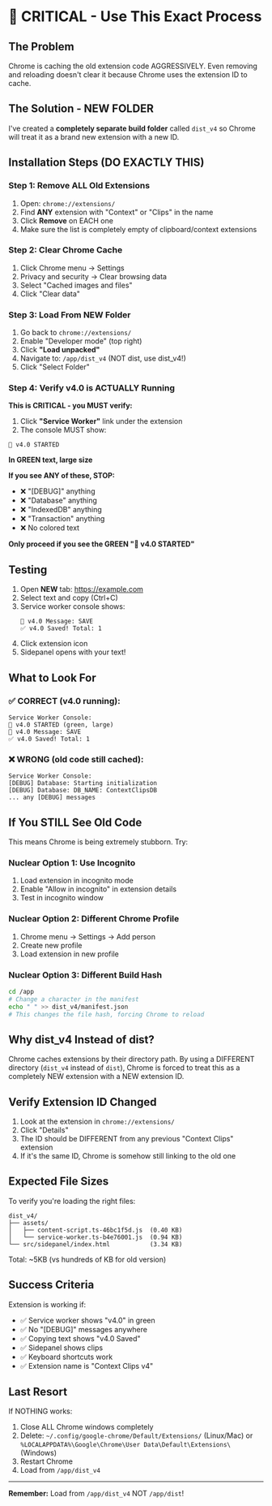 # 🚨 CRITICAL - Use This Exact Process

## The Problem
Chrome is caching the old extension code AGGRESSIVELY. Even removing and reloading doesn't clear it because Chrome uses the extension ID to cache.

## The Solution - NEW FOLDER

I've created a **completely separate build folder** called `dist_v4` so Chrome will treat it as a brand new extension with a new ID.

## Installation Steps (DO EXACTLY THIS)

### Step 1: Remove ALL Old Extensions
1. Open: `chrome://extensions/`
2. Find **ANY** extension with "Context" or "Clips" in the name
3. Click **Remove** on EACH one
4. Make sure the list is completely empty of clipboard/context extensions

### Step 2: Clear Chrome Cache
1. Click Chrome menu → Settings
2. Privacy and security → Clear browsing data
3. Select "Cached images and files"
4. Click "Clear data"

### Step 3: Load From NEW Folder
1. Go back to `chrome://extensions/`
2. Enable "Developer mode" (top right)
3. Click **"Load unpacked"**
4. Navigate to: `/app/dist_v4` (NOT dist, use dist_v4!)
5. Click "Select Folder"

### Step 4: Verify v4.0 is ACTUALLY Running

**This is CRITICAL - you MUST verify:**

1. Click **"Service Worker"** link under the extension
2. The console MUST show:

```
🚀 v4.0 STARTED
```

**In GREEN text, large size**

**If you see ANY of these, STOP:**
- ❌ "[DEBUG]" anything
- ❌ "Database" anything  
- ❌ "IndexedDB" anything
- ❌ "Transaction" anything
- ❌ No colored text

**Only proceed if you see the GREEN "🚀 v4.0 STARTED"**

## Testing

1. Open **NEW** tab: https://example.com
2. Select text and copy (Ctrl+C)
3. Service worker console shows:
   ```
   📨 v4.0 Message: SAVE
   ✅ v4.0 Saved! Total: 1
   ```
4. Click extension icon
5. Sidepanel opens with your text!

## What to Look For

### ✅ CORRECT (v4.0 running):
```
Service Worker Console:
🚀 v4.0 STARTED (green, large)
📨 v4.0 Message: SAVE
✅ v4.0 Saved! Total: 1
```

### ❌ WRONG (old code still cached):
```
Service Worker Console:
[DEBUG] Database: Starting initialization
[DEBUG] Database: DB_NAME: ContextClipsDB
... any [DEBUG] messages
```

## If You STILL See Old Code

This means Chrome is being extremely stubborn. Try:

### Nuclear Option 1: Use Incognito
1. Load extension in incognito mode
2. Enable "Allow in incognito" in extension details
3. Test in incognito window

### Nuclear Option 2: Different Chrome Profile
1. Chrome menu → Settings → Add person
2. Create new profile
3. Load extension in new profile

### Nuclear Option 3: Different Build Hash
```bash
cd /app
# Change a character in the manifest
echo " " >> dist_v4/manifest.json
# This changes the file hash, forcing Chrome to reload
```

## Why dist_v4 Instead of dist?

Chrome caches extensions by their directory path. By using a DIFFERENT directory (`dist_v4` instead of `dist`), Chrome is forced to treat this as a completely NEW extension with a NEW extension ID.

## Verify Extension ID Changed

1. Look at the extension in `chrome://extensions/`
2. Click "Details"
3. The ID should be DIFFERENT from any previous "Context Clips" extension
4. If it's the same ID, Chrome is somehow still linking to the old one

## Expected File Sizes

To verify you're loading the right files:

```
dist_v4/
├── assets/
│   ├── content-script.ts-46bc1f5d.js  (0.40 KB)
│   └── service-worker.ts-b4e76001.js  (0.94 KB)
└── src/sidepanel/index.html           (3.34 KB)
```

Total: ~5KB (vs hundreds of KB for old version)

## Success Criteria

Extension is working if:
- ✅ Service worker shows "v4.0" in green
- ✅ No "[DEBUG]" messages anywhere
- ✅ Copying text shows "v4.0 Saved"
- ✅ Sidepanel shows clips
- ✅ Keyboard shortcuts work
- ✅ Extension name is "Context Clips v4"

## Last Resort

If NOTHING works:
1. Close ALL Chrome windows completely
2. Delete: `~/.config/google-chrome/Default/Extensions/` (Linux/Mac)
   or `%LOCALAPPDATA%\Google\Chrome\User Data\Default\Extensions\` (Windows)
3. Restart Chrome
4. Load from `/app/dist_v4`

---

**Remember:** Load from `/app/dist_v4` NOT `/app/dist`!
